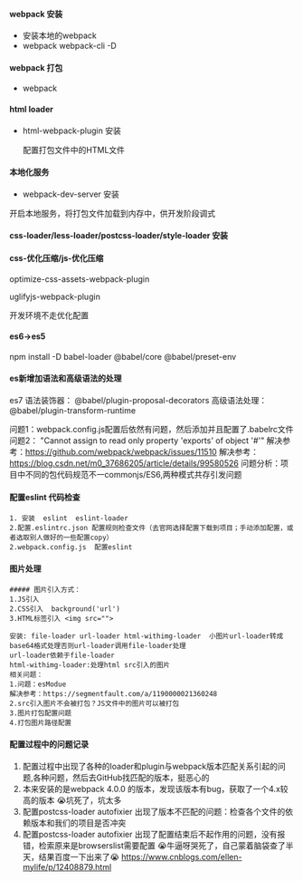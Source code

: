 #### webpack 安装
 - 安装本地的webpack
 - webpack webpack-cli -D

 #### webpack 打包
 - webpack

 #### html loader

 - html-webpack-plugin 安装  

   配置打包文件中的HTML文件

#### 本地化服务

- webpack-dev-server 安装

 开启本地服务，将打包文件加载到内存中，供开发阶段调式


#### css-loader/less-loader/postcss-loader/style-loader 安装
     

#### css-优化压缩/js-优化压缩

  optimize-css-assets-webpack-plugin

  uglifyjs-webpack-plugin

  开发环境不走优化配置


 #### es6->es5

 npm install -D babel-loader @babel/core @babel/preset-env
 
 #### es新增加语法和高级语法的处理
   es7 语法装饰器： @babel/plugin-proposal-decorators
   高级语法处理： @babel/plugin-transform-runtime
   
   问题1：webpack.config.js配置后依然有问题，然后添加并且配置了.babelrc文件
   问题2： "Cannot assign to read only property 'exports' of object '#<Object>'" 
   解决参考：https://github.com/webpack/webpack/issues/11510
   解决参考：https://blog.csdn.net/m0_37686205/article/details/99580526
   问题分析：项目中不同的包代码规范不一commonjs/ES6,两种模式共存引发问题

####  配置eslint 代码检查
    1. 安装  eslint  eslint-loader
    2.配置.eslintrc.json 配置规则检查文件（去官网选择配置下载到项目；手动添加配置，或者选取别人做好的一些配置copy）
    2.webpack.config.js  配置eslint

#### 图片处理
    ##### 图片引入方式：
    1.JS引入 
    2.CSS引入  background('url')
    3.HTML标签引入 <img src="">

    安装: file-loader url-loader html-withimg-loader  小图片url-loader转成base64格式处理否则url-loader调用file-loader处理
    url-loader依赖于file-loader
    html-withimg-loader:处理html src引入的图片
    相关问题：
    1.问题：esModue 
    解决参考：https://segmentfault.com/a/1190000021360248
    2.src引入图片不会被打包？JS文件中的图片可以被打包
    3.图片打包配置问题
    4.打包图片路径配置


#### 配置过程中的问题记录
 1. 配置过程中出现了各种的loader和plugin与webpack版本匹配关系引起的问题,各种问题，然后去GitHub找匹配的版本，挺恶心的
 2. 本来安装的是webpack 4.0.0 的版本，发现该版本有bug，获取了一个4.x较高的版本  😭坑死了，坑太多
 3. 配置postcss-loader  autofixier  出现了版本不匹配的问题：检查各个文件的依赖版本和我们的项目是否冲突
 4. 配置postcss-loader  autofixier  出现了配置结束后不起作用的问题，没有报错，检索原来是browserslist需要配置 😭牛逼呀哭死了，自己蒙着脑袋查了半天，结果百度一下出来了😭   https://www.cnblogs.com/ellen-mylife/p/12408879.html


 

 
 